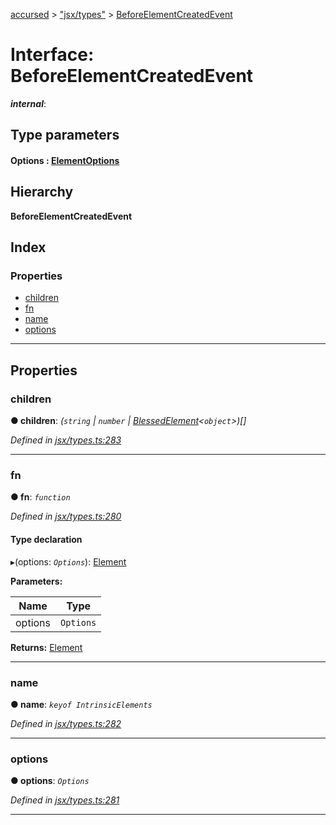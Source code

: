 [accursed](../README.md) > ["jsx/types"](../modules/_jsx_types_.md) > [BeforeElementCreatedEvent](../interfaces/_jsx_types_.beforeelementcreatedevent.md)

# Interface: BeforeElementCreatedEvent

*__internal__*: 

## Type parameters
#### Options :  [ElementOptions](_declarations_blessed_d_.widgets.elementoptions.md)
## Hierarchy

**BeforeElementCreatedEvent**

## Index

### Properties

* [children](_jsx_types_.beforeelementcreatedevent.md#children)
* [fn](_jsx_types_.beforeelementcreatedevent.md#fn)
* [name](_jsx_types_.beforeelementcreatedevent.md#name)
* [options](_jsx_types_.beforeelementcreatedevent.md#options)

---

## Properties

<a id="children"></a>

###  children

**● children**: *(`string` \| `number` \| [BlessedElement](../classes/_declarations_blessed_d_.widgets.blessedelement.md)<`object`>)[]*

*Defined in [jsx/types.ts:283](https://github.com/cancerberoSgx/accursed/blob/978b980/src/jsx/types.ts#L283)*

___
<a id="fn"></a>

###  fn

**● fn**: *`function`*

*Defined in [jsx/types.ts:280](https://github.com/cancerberoSgx/accursed/blob/978b980/src/jsx/types.ts#L280)*

#### Type declaration
▸(options: *`Options`*): [Element](_jsx_types_.__global.jsx.element.md)

**Parameters:**

| Name | Type |
| ------ | ------ |
| options | `Options` |

**Returns:** [Element](_jsx_types_.__global.jsx.element.md)

___
<a id="name"></a>

###  name

**● name**: *`keyof IntrinsicElements`*

*Defined in [jsx/types.ts:282](https://github.com/cancerberoSgx/accursed/blob/978b980/src/jsx/types.ts#L282)*

___
<a id="options"></a>

###  options

**● options**: *`Options`*

*Defined in [jsx/types.ts:281](https://github.com/cancerberoSgx/accursed/blob/978b980/src/jsx/types.ts#L281)*

___

